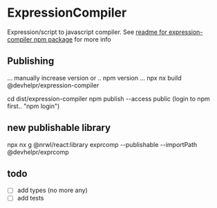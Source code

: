 # ExpressionCompiler

Expression/script to javascript compiler.
See [readme for expression-compiler npm package](expression-compiler/README.md) for more info

## Publishing


... manually increase version or .. npm version ...
npx nx build @devhelpr/expression-compiler

cd dist/expression-compiler
npm publish --access public
(login to npm first.. "npm login")


## new publishable library

 npx nx g @nrwl/react:library exprcomp --publishable --importPath @devhelpr/exprcomp

## todo

- [ ] add types (no more any)
- [ ] add tests